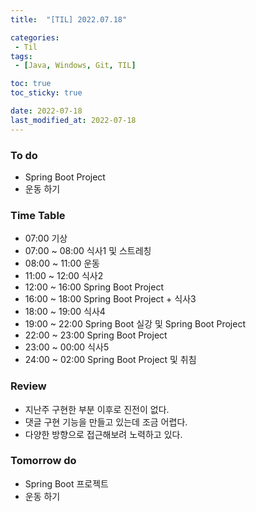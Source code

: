 ```yaml
---
title:  "[TIL] 2022.07.18"

categories:
 - Til
tags:
 - [Java, Windows, Git, TIL]

toc: true
toc_sticky: true

date: 2022-07-18
last_modified_at: 2022-07-18
---
```


### To do
- Spring Boot Project
- 운동 하기


### Time Table
- 07:00 기상 
- 07:00 ~ 08:00 식사1 및 스트레칭
- 08:00 ~ 11:00 운동
- 11:00 ~ 12:00 식사2
- 12:00 ~ 16:00 Spring Boot Project
- 16:00 ~ 18:00 Spring Boot Project + 식사3
- 18:00 ~ 19:00 식사4
- 19:00 ~ 22:00 Spring Boot 실강 및 Spring Boot Project
- 22:00 ~ 23:00 Spring Boot Project
- 23:00 ~ 00:00 식사5
- 24:00 ~ 02:00 Spring Boot Project 및 취침       


### Review
- 지난주 구현한 부분 이후로 진전이 없다.
- 댓글 구현 기능을 만들고 있는데 조금 어렵다.
- 다양한 방향으로 접근해보려 노력하고 있다.


### Tomorrow do
- Spring Boot 프로젝트
- 운동 하기
